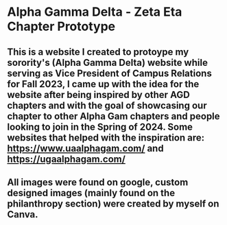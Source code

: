 # Alpha Gamma Delta - Zeta Eta Chapter Prototype
## This is a website I created to protoype my sorority's (Alpha Gamma Delta) website while serving as Vice President of Campus Relations for Fall 2023, I came up with the idea for the website after being inspired by other AGD chapters and with the goal of showcasing our chapter to other Alpha Gam chapters and people looking to join in the Spring of 2024. Some websites that helped with the inspiration are: https://www.uaalphagam.com/ and  https://ugaalphagam.com/
## All images were found on google, custom designed images (mainly found on the philanthropy section) were created by myself on Canva.
